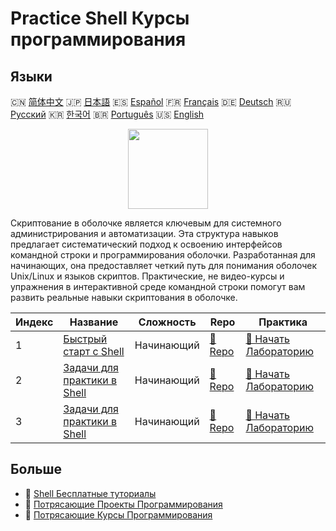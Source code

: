# Practice Shell Курсы программирования

## Языки

🇨🇳 [简体中文](README_zh.md) 🇯🇵 [日本語](README_ja.md) 🇪🇸 [Español](README_es.md) 🇫🇷 [Français](README_fr.md) 🇩🇪 [Deutsch](README_de.md) 🇷🇺 [Русский](README_ru.md) 🇰🇷 [한국어](README_ko.md) 🇧🇷 [Português](README_pt.md) 🇺🇸 [English](README.md) 

<div align="center">
<img width="128px" src="https://file.labex.io/path/FaVTnI4iqZP0.png">
</div>

Скриптование в оболочке является ключевым для системного администрирования и автоматизации. Эта структура навыков предлагает систематический подход к освоению интерфейсов командной строки и программирования оболочки. Разработанная для начинающих, она предоставляет четкий путь для понимания оболочек Unix/Linux и языков скриптов. Практические, не видео-курсы и упражнения в интерактивной среде командной строки помогут вам развить реальные навыки скриптования в оболочке.

|   Индекс | Название                                                                             | Сложность   | Repo                                                               | Практика                                                                       |
|----------|--------------------------------------------------------------------------------------|-------------|--------------------------------------------------------------------|--------------------------------------------------------------------------------|
|        1 | [Быстрый старт с Shell](https://labex.io/ru/courses/quick-start-with-shell)          | Начинающий  | [🔗 Repo](https://github.com/labex-labs/quick-start-with-shell)    | [🚀 Начать Лабораторию](https://labex.io/ru/courses/quick-start-with-shell)    |
|        2 | [Задачи для практики в Shell](https://labex.io/ru/courses/shell-practice-challenges) | Начинающий  | [🔗 Repo](https://github.com/labex-labs/shell-practice-challenges) | [🚀 Начать Лабораторию](https://labex.io/ru/courses/shell-practice-challenges) |
|        3 | [Задачи для практики в Shell](https://labex.io/ru/courses/shell-practice-challenges) | Начинающий  | [🔗 Repo](https://github.com/labex-labs/shell-practice-challenges) | [🚀 Начать Лабораторию](https://labex.io/ru/courses/shell-practice-challenges) |

## Больше

- 🔗 [Shell Бесплатные туториалы](https://github.com/labex-labs/shell-free-tutorials)
- 🔗 [Потрясающие Проекты Программирования](https://github.com/labex-labs/awesome-programming-projects)
- 🔗 [Потрясающие Курсы Программирования](https://github.com/labex-labs/awesome-programming-courses)

